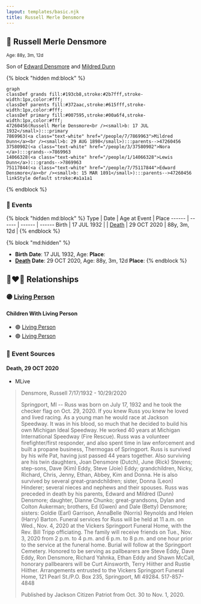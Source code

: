 ```yaml
---
layout: templates/basic.njk
title: Russell Merle Densmore
---
```

## 🔵 Russell Merle Densmore
<small>Age: 88y, 3m, 12d</small>

Son of [Edward Densmore](/people/7/75117844) and [Mildred Dunn](/people/7/7869963)

{% block "hidden md:block" %}
```mermaid
graph
classDef grands fill:#193cb8,stroke:#2b7fff,stroke-width:1px,color:#fff;
classDef parents fill:#372aac,stroke:#615fff,stroke-width:1px,color:#fff;
classDef primary fill:#007595,stroke:#00a6f4,stroke-width:1px,color:#fff;
47260456(Russell Merle Densmore<br /><small>b: 17 JUL 1932</small>):::primary
7869963(<a class="text-white" href="/people/7/7869963">Mildred Dunn</a><br /><small>b: 29 AUG 1898</small>):::parents-->47260456
37580902(<a class="text-white" href="/people/3/37580902">Nora </a>):::grands-->7869963
14066328(<a class="text-white" href="/people/1/14066328">Lewis Dunn</a>):::grands-->7869963
75117844(<a class="text-white" href="/people/7/75117844">Edward Densmore</a><br /><small>b: 15 MAR 1891</small>):::parents-->47260456
linkStyle default stroke:#a1a1a1
```
{% endblock %}

### 📆 Events

{% block "hidden md:block" %}
Type | Date | Age at Event | Place
------ | ------ | ------ | ------
Birth | 17 JUL 1932 |  |
[Death](#event-event-3) | 29 OCT 2020 | 88y, 3m, 12d |
{% endblock %}

{% block "md:hidden" %}
- **Birth**
**Date**: 17 JUL 1932, Age:
**Place**:
- **[Death](#event-event-3)**
**Date**: 29 OCT 2020, Age: 88y, 3m, 12d
**Place**:
{% endblock %}

## 👩‍❤️‍👨 Relationships

### 🟣 [Living Person](/people/7/7137584)

#### Children With Living Person
* 🟣 [Living Person](/people/6/67186741)
* 🟣 [Living Person](/people/6/6037552)
### 📰 Event Sources

#### <a id="event-event-3"></a> Death, 29 OCT 2020
* MLive
>   
  > Densmore, Russell 7/17/1932 - 10/29/2020   
  >   
  > Springport, MI -- Russ was born on July 17, 1932 and he took the checker flag on Oct. 29, 2020. If you knew Russ you knew he loved and lived racing. As a young man he would race at Jackson Speedway. It was in his blood, so much that he decided to build his own Michigan Ideal Speedway. He worked 40 years at Michigan International Speedway (Fire Rescue). Russ was a volunteer firefighter/first responder, and also spent time in law enforcement and built a propane business, Thermogas of Springport. Russ is survived by his wife Pat, having just passed 44 years together. Also surviving are his twin daughters, Joan Densmore (Dutch), June (Rick) Stevens; step-sons, Dave (Kim) Eddy, Steve (Joie) Eddy; grandchildren, Nicky, Richard, Chris, Jenny, Ethan, Abbey, Kim and Donna. He is also survived by several great-grandchildren; sister, Donna (Leon) Hinderer; several nieces and nephews and their spouses. Russ was preceded in death by his parents, Edward and Mildred (Dunn) Densmore; daughter, Dianne Chunko; great-grandsons, Dylan and Colton Aukerman; brothers, Ed (Gwen) and Dale (Betty) Densmore; sisters: Goldie (Earl) Garrison, AnnaBelle (Norris) Reynolds and Helen (Harry) Barton. Funeral services for Russ will be held at 11 a.m. on Wed., Nov. 4, 2020 at the Vickers Springport Funeral Home, with the Rev. Bill Tripp officiating. The family will receive friends on Tue., Nov. 3, 2020 from 2 p.m. to 4 p.m. and 6 p.m. to 8 p.m. and one hour prior to the service at the funeral home. Burial will follow at the Springport Cemetery. Honored to be serving as pallbearers are Steve Eddy, Dave Eddy, Ron Densmore, Richard Yahnka, Ethan Eddy and Shawn McCall, honorary pallbearers will be Curt Ainsworth, Terry Hiither and Rustie Hiither. Arrangements entrusted to the Vickers Springport Funeral Home, 121 Pearl St./P.O. Box 235, Springport, MI 49284. 517-857-4848  
  >   
  > Published by Jackson Citizen Patriot from Oct. 30 to Nov. 1, 2020.
